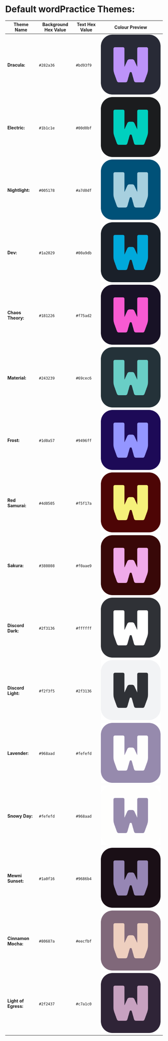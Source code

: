# **Default wordPractice Themes:**

| Theme Name | Background Hex Value | Text Hex Value |Colour Preview |
| --- | --- | --- | --- |
| **Dracula:** | `#282a36` | `#bd93f9` | ![](previews/dracula.png) |
| **Electric:** | `#1b1c1e` | `#00d0bf` | ![](previews/electric.png) |
| **Nightlight:** | `#005178` | `#a7d0df` | ![](previews/nightlight.png) |
| **Dev:** | `#1a2029` | `#00a9db` | ![](previews/dev.png) |
| **Chaos Theory:** | `#181226` | `#f75ad2` | ![](previews/chaos_theory.png) |
| **Material:** | `#243239` | `#69cec6` | ![](previews/material.png) |
| **Frost:** | `#1d0a57` | `#9496ff` | ![](previews/frost.png) |
| **Red Samurai:** | `#4d0505` | `#f5f17a` | ![](previews/red_samurai.png) |
| **Sakura:** | `#380808` | `#f0aae9` | ![](previews/sakura.png) |
| **Discord Dark:** | `#2f3136` | `#ffffff` | ![](previews/discord_dark_theme.png) |
| **Discord Light:** | `#f2f3f5` | `#2f3136` | ![](previews/discord_light_theme.png) |
| **Lavender:** | `#968aad` | `#fefefd` | ![](previews/lavender.png) |
| **Snowy Day:** | `#fefefd` | `#968aad` | ![](previews/snowy_day.png) |
| **Mewni Sunset:** | `#1a0f16` | `#9686b4` | ![](previews/mewni_sunset.png) |
| **Cinnamon Mocha:** | `#80687a` | `#eecfbf` | ![](previews/cinnamon_mocha.png) |
| **Light of Egress:** | `#2f2437` | `#c7a1c0` | ![](previews/light_of_egress.png) |
